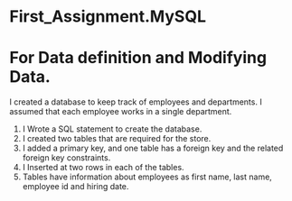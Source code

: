 # First_Assignment.MySQL

# For Data definition and Modifying Data.

I created a database to keep track of employees and departments. I assumed that each employee works in a single department.    

1. I Wrote a SQL statement to create the database.
2. I created two tables that are required for the store. 
3. I added a primary key, and one table has a foreign key and the related foreign key constraints.
4. I Inserted at two rows in each of the tables.
5. Tables have information about employees as first name, last name, employee id and hiring date. 
